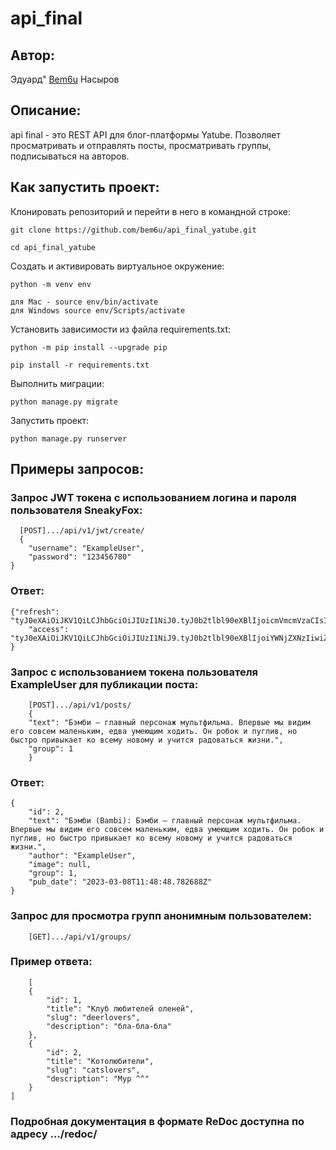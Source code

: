 # api_final

## Автор:
Эдуард" [Bem6u](https://github.com/Bem6u) Насыров


## Описание:
api final - это REST API для блог-платформы Yatube. Позволяет просматривать и отправлять посты, просматривать группы, подписываться на авторов.

## Как запустить проект:

Клонировать репозиторий и перейти в него в командной строке:

```
git clone https://github.com/bem6u/api_final_yatube.git
```

```
cd api_final_yatube
```

Cоздать и активировать виртуальное окружение:

```
python -m venv env
```

```
для Mac - source env/bin/activate
для Windows source env/Scripts/activate 
```

Установить зависимости из файла requirements.txt:

```
python -m pip install --upgrade pip
```

```
pip install -r requirements.txt
```

Выполнить миграции:

```
python manage.py migrate
```

Запустить проект:

```
python manage.py runserver
```
## Примеры запросов:
### Запрос JWT токена с использованием логина и пароля пользователя SneakyFox:
```
  [POST].../api/v1/jwt/create/
  {
    "username": "ExampleUser",
    "password": "123456780"
}
```
### Ответ:
```
{"refresh": "tyJ0eXAiOiJKV1QiLCJhbGciOiJIUzI1NiJ0.tyJ0b2tlbl90eXBlIjoicmVmcmVzaCIsImV4cCI6MTY1MjA5NTYwNywianRpIjoiMDBmMGI0MG.sE5Bd3vrnQLIAL5GxxFg36tPoYyB9I5MQBE_iGshpK4",
    "access": "tyJ0eXAiOiJKV1QiLCJhbGciOiJIUzI1NiJ9.tyJ0b2tlbl90eXBlIjoiYWNjZXNzIiwiZXhwIjoxNjUyMDk1NjA3LCJqdGkiOiI0YmIxN2MzODcwNGU0YzQ0OWQ4Nzg4NzA4ODcyZTliMCIsInVzZXJfaWQiOjF9"
}
```
### Запрос с использованием токена пользователя ExampleUser для публикации поста:
```
    [POST].../api/v1/posts/
    {
    "text": "Бэмби — главный персонаж мультфильма. Впервые мы видим его совсем маленьким, едва умеющим ходить. Он робок и пуглив, но быстро привыкает ко всему новому и учится радоваться жизни.",
    "group": 1   
    }
```

### Ответ:
```
{
    "id": 2,
    "text": "Бэмби (Bambi): Бэмби — главный персонаж мультфильма. Впервые мы видим его совсем маленьким, едва умеющим ходить. Он робок и пуглив, но быстро привыкает ко всему новому и учится радоваться жизни.",
    "author": "ExampleUser",
    "image": null,
    "group": 1,
    "pub_date": "2023-03-08T11:48:48.782688Z"
}
```
### Запрос для просмотра групп анонимным пользователем:
```
    [GET].../api/v1/groups/
```
### Пример ответа:
```
    [
    {
        "id": 1,
        "title": "Клуб любителей оленей",
        "slug": "deerlovers",
        "description": "бла-бла-бла"
    },
    {
        "id": 2,
        "title": "Котолюбители",
        "slug": "catslovers",
        "description": "Мур ^^"
    }
]
```

### Подробная документация в формате ReDoc доступна по адресу .../redoc/